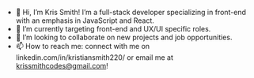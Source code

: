 - 👋 Hi, I’m Kris Smith! I’m a full-stack developer specializing in front-end with an emphasis in JavaScript and React.
- 🌱 I’m currently targeting front-end and UX/UI specific roles.
- 👀 I’m looking to collaborate on new projects and job opportunities.
- 📫 How to reach me: connect with me on linkedin.com/in/kristiansmith220/ or email me at krissmithcodes@gmail.com!

<!---
KrisSmith7/KrisSmith7 is a ✨ special ✨ repository because its `README.md` (this file) appears on your GitHub profile.
You can click the Preview link to take a look at your changes.
--->
